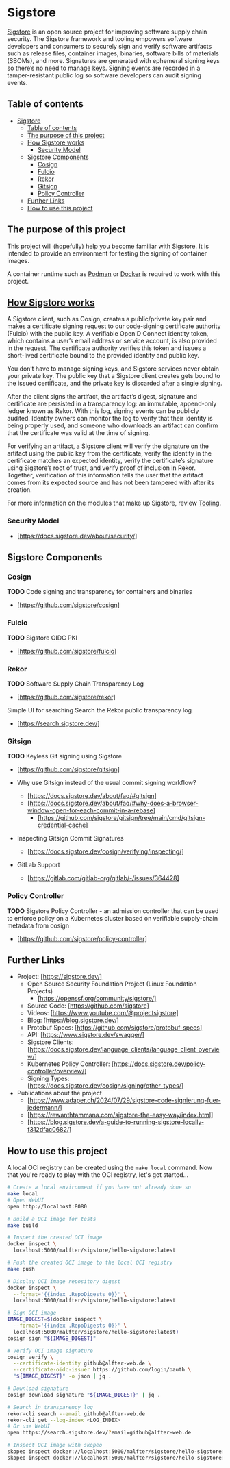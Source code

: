 # Sigstore

[Sigstore](https://sigstore.dev/) is an open source project for improving software supply chain security. The Sigstore framework and tooling empowers software developers and consumers to securely sign and verify software artifacts such as release files, container images, binaries, software bills of materials (SBOMs), and more. Signatures are generated with ephemeral signing keys so there’s no need to manage keys. Signing events are recorded in a tamper-resistant public log so software developers can audit signing events.

## Table of contents

<!-- TOC generated with VSCode Extension yzhang.markdown-all-in-one -->
- [Sigstore](#sigstore)
  - [Table of contents](#table-of-contents)
  - [The purpose of this project](#the-purpose-of-this-project)
  - [How Sigstore works](#how-sigstore-works)
    - [Security Model](#security-model)
  - [Sigstore Components](#sigstore-components)
    - [Cosign](#cosign)
    - [Fulcio](#fulcio)
    - [Rekor](#rekor)
    - [Gitsign](#gitsign)
    - [Policy Controller](#policy-controller)
  - [Further Links](#further-links)
  - [How to use this project](#how-to-use-this-project)

## The purpose of this project

This project will (hopefully) help you become familiar with Sigstore. It is intended to provide an environment for testing the signing of container images.

A container runtime such as [Podman](https://podman.io/) or [Docker](https://www.docker.com/) is required to work with this project.

## [How Sigstore works](https://docs.sigstore.dev/#how-sigstore-works)

A Sigstore client, such as Cosign, creates a public/private key pair and makes a certificate signing request to our code-signing certificate authority (Fulcio) with the public key. A verifiable OpenID Connect identity token, which contains a user’s email address or service account, is also provided in the request. The certificate authority verifies this token and issues a short-lived certificate bound to the provided identity and public key.

You don’t have to manage signing keys, and Sigstore services never obtain your private key. The public key that a Sigstore client creates gets bound to the issued certificate, and the private key is discarded after a single signing.

After the client signs the artifact, the artifact’s digest, signature and certificate are persisted in a transparency log: an immutable, append-only ledger known as Rekor. With this log, signing events can be publicly audited. Identity owners can monitor the log to verify that their identity is being properly used, and someone who downloads an artifact can confirm that the certificate was valid at the time of signing.

For verifying an artifact, a Sigstore client will verify the signature on the artifact using the public key from the certificate, verify the identity in the certificate matches an expected identity, verify the certificate’s signature using Sigstore’s root of trust, and verify proof of inclusion in Rekor. Together, verification of this information tells the user that the artifact comes from its expected source and has not been tampered with after its creation.

For more information on the modules that make up Sigstore, review [Tooling](https://docs.sigstore.dev/about/tooling/).

### Security Model

 - [https://docs.sigstore.dev/about/security/]

## Sigstore Components

### Cosign

**TODO** Code signing and transparency for containers and binaries 

- [https://github.com/sigstore/cosign]

### Fulcio

**TODO** Sigstore OIDC PKI

- [https://github.com/sigstore/fulcio]

### Rekor

**TODO** Software Supply Chain Transparency Log

- [https://github.com/sigstore/rekor]

Simple UI for searching Search the Rekor public transparency log

- [https://search.sigstore.dev/]

### Gitsign

**TODO** Keyless Git signing using Sigstore

- [https://github.com/sigstore/gitsign]

- Why use Gitsign instead of the usual commit signing workflow?
	- [https://docs.sigstore.dev/about/faq/#gitsign]
	- [https://docs.sigstore.dev/about/faq/#why-does-a-browser-window-open-for-each-commit-in-a-rebase]
		- [https://github.com/sigstore/gitsign/tree/main/cmd/gitsign-credential-cache]
- Inspecting Gitsign Commit Signatures
	- [https://docs.sigstore.dev/cosign/verifying/inspecting/]
- GitLab Support
	- [https://gitlab.com/gitlab-org/gitlab/-/issues/364428]

### Policy Controller

**TODO** Sigstore Policy Controller - an admission controller that can be used to enforce policy on a Kubernetes cluster based on verifiable supply-chain metadata from cosign

- [https://github.com/sigstore/policy-controller]

## Further Links

- Project: [https://sigstore.dev/]
	- Open Source Security Foundation Project (Linux Foundation Projects)
		- [https://openssf.org/community/sigstore/]
	- Source Code: [https://github.com/sigstore]
	- Videos: [https://www.youtube.com/@projectsigstore]
	- Blog: [https://blog.sigstore.dev/]
	- Protobuf Specs: [https://github.com/sigstore/protobuf-specs]
	- API: [https://www.sigstore.dev/swagger/]
	- Sigstore Clients: [https://docs.sigstore.dev/language_clients/language_client_overview/]
	- Kubernetes Policy Controller: [https://docs.sigstore.dev/policy-controller/overview/]
	- Signing Types: [https://docs.sigstore.dev/cosign/signing/other_types/]
- Publications about the project
	- [https://www.adaper.ch/2024/07/29/sigstore-code-signierung-fuer-jedermann/]
	- [https://rewanthtammana.com/sigstore-the-easy-way/index.html]
	- [https://blog.sigstore.dev/a-guide-to-running-sigstore-locally-f312dfac0682/]

## How to use this project

A local OCI registry can be created using the `make local` command. Now that you're ready to play with the OCI registry, let's get started...

```bash
# Create a local environment if you have not already done so
make local
# Open WebUI
open http://localhost:8080

# Build a OCI image for tests
make build

# Inspect the created OCI image
docker inspect \
  localhost:5000/malfter/sigstore/hello-sigstore:latest

# Push the created OCI image to the local OCI registry
make push

# Display OCI image repository digest
docker inspect \
  --format='{{index .RepoDigests 0}}' \
  localhost:5000/malfter/sigstore/hello-sigstore:latest

# Sign OCI image
IMAGE_DIGEST=$(docker inspect \
  --format='{{index .RepoDigests 0}}' \
  localhost:5000/malfter/sigstore/hello-sigstore:latest)
cosign sign "${IMAGE_DIGEST}"

# Verify OCI image signature
cosign verify \
  --certificate-identity github@alfter-web.de \
  --certificate-oidc-issuer https://github.com/login/oauth \
  "${IMAGE_DIGEST}" -o json | jq .

# Download signature
cosign download signature "${IMAGE_DIGEST}" | jq .

# Search in transparency log
rekor-cli search --email github@alfter-web.de
rekor-cli get --log-index <LOG_INDEX>
# Or use WebUI
open https://search.sigstore.dev/?email=github@alfter-web.de

# Inspect OCI image with skopeo
skopeo inspect docker://localhost:5000/malfter/sigstore/hello-sigstore:latest
skopeo inspect docker://localhost:5000/malfter/sigstore/hello-sigstore:sha256-<SIGN_SHA>.sig
```
